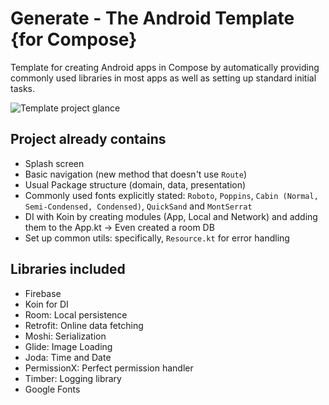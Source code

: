 # Generate - The Android Template {for Compose}
 Template for creating Android apps in Compose by automatically providing commonly used libraries in most apps as well as setting up standard initial tasks.
 
![Template project glance](https://github.com/DaChelimo/Generate/assets/62815445/b705d6f1-2d4e-4002-be7f-d295f64a33e1)

## Project already contains
- Splash screen
- Basic navigation (new method that doesn't use `Route`)
- Usual Package structure (domain, data, presentation)
- Commonly used fonts explicitly stated: `Roboto`, `Poppins`, `Cabin (Normal, Semi-Condensed, Condensed)`, `QuickSand` and `MontSerrat`
- DI with Koin by creating modules (App, Local and Network) and adding them to the App.kt -> Even created a room DB
- Set up common utils: specifically, `Resource.kt` for error handling

## Libraries included
- Firebase
- Koin for DI
- Room: Local persistence
- Retrofit: Online data fetching
- Moshi: Serialization
- Glide: Image Loading
- Joda: Time and Date
- PermissionX: Perfect permission handler
- Timber: Logging library
- Google Fonts
